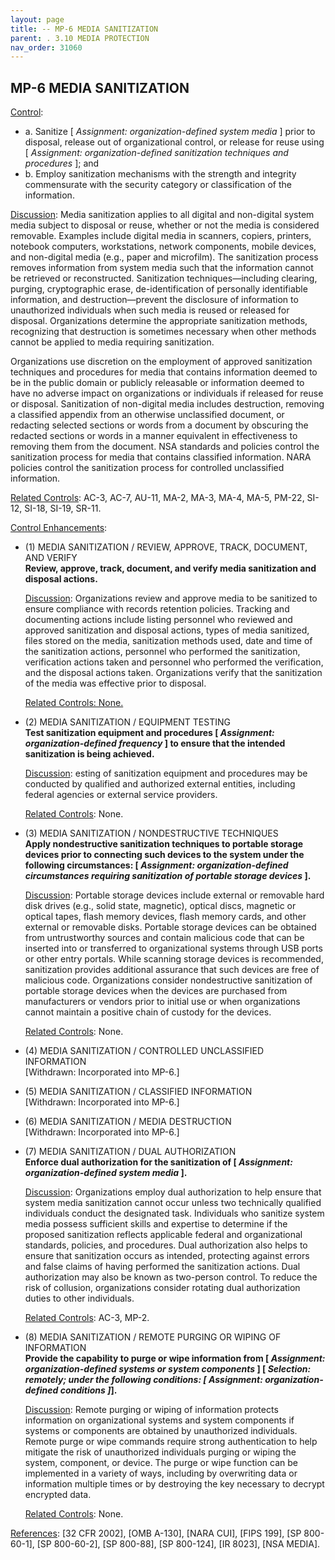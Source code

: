 ```yaml
---
layout: page
title: -- MP-6 MEDIA SANITIZATION 
parent: . 3.10 MEDIA PROTECTION 
nav_order: 31060 
---
```


## MP-6 MEDIA SANITIZATION

<ins>Control</ins>:
* a. Sanitize [ _Assignment: organization-defined system media_ ] prior to disposal, release out of organizational control, or release for reuse using [ _Assignment: organization-defined sanitization techniques and procedures_ ]; and
* b. Employ sanitization mechanisms with the strength and integrity commensurate with the security category or classification of the information.

<ins>Discussion</ins>: Media sanitization applies to all digital and non-digital system media subject to disposal or reuse, whether or not the media is considered removable. Examples include digital media in scanners, copiers, printers, notebook computers, workstations, network components, mobile devices, and non-digital media (e.g., paper and microfilm). The sanitization process removes information from system media such that the information cannot be retrieved or reconstructed. Sanitization techniques—including clearing, purging, cryptographic erase, de-identification of personally identifiable information, and destruction—prevent the disclosure of information to unauthorized individuals when such media is reused or released for disposal. Organizations determine the appropriate sanitization methods, recognizing that destruction is sometimes necessary when other methods cannot be applied to media requiring sanitization. 

Organizations use discretion on the employment of approved sanitization techniques and procedures for media that contains information deemed to be in the public domain or publicly releasable or information deemed to have no adverse impact on organizations or individuals if released for reuse or disposal. Sanitization of non-digital media includes destruction, removing a classified appendix from an otherwise unclassified document, or redacting selected sections or words from a document by obscuring the redacted sections or words in a manner equivalent in effectiveness to removing them from the document. NSA standards and policies control the sanitization process for media that contains classified information. NARA policies control the sanitization process for controlled unclassified information.

<ins>Related Controls</ins>: AC-3, AC-7, AU-11, MA-2, MA-3, MA-4, MA-5, PM-22, SI-12, SI-18, SI-19, SR-11.

<ins>Control Enhancements</ins>:

* (1) MEDIA SANITIZATION / REVIEW, APPROVE, TRACK, DOCUMENT, AND VERIFY<br>
**Review, approve, track, document, and verify media sanitization and disposal actions.**

    <ins>Discussion</ins>: Organizations review and approve media to be sanitized to ensure compliance with records retention policies. Tracking and documenting actions include listing personnel who reviewed and approved sanitization and disposal actions, types of media sanitized, files stored on the media, sanitization methods used, date and time of the sanitization actions, personnel who performed the sanitization, verification actions taken and personnel who performed the verification, and the disposal actions taken. Organizations verify that the sanitization of the media was effective prior to disposal.

    <ins>Related Controls: None.

* (2) MEDIA SANITIZATION / EQUIPMENT TESTING<br>
**Test sanitization equipment and procedures [ _Assignment: organization-defined frequency_ ] to ensure that the intended sanitization is being achieved.**

    <ins>Discussion</ins>: esting of sanitization equipment and procedures may be conducted by qualified and authorized external entities, including federal agencies or external service providers.

    <ins>Related Controls</ins>: None.

* (3) MEDIA SANITIZATION / NONDESTRUCTIVE TECHNIQUES<br>
**Apply nondestructive sanitization techniques to portable storage devices prior to connecting such devices to the system under the following circumstances: [ _Assignment: organization-defined circumstances requiring sanitization of portable storage devices_ ].**

    <ins>Discussion</ins>: Portable storage devices include external or removable hard disk drives (e.g., solid state, magnetic), optical discs, magnetic or optical tapes, flash memory devices, flash memory cards, and other external or removable disks. Portable storage devices can be obtained from untrustworthy sources and contain malicious code that can be inserted into or transferred to organizational systems through USB ports or other entry portals. While scanning storage devices is recommended, sanitization provides additional assurance that such devices are free of malicious code. Organizations consider nondestructive sanitization of portable storage devices when the devices are purchased from manufacturers or vendors prior to initial use or when organizations cannot maintain a positive chain of custody for the devices.

    <ins>Related Controls</ins>: None.

* (4) MEDIA SANITIZATION / CONTROLLED UNCLASSIFIED INFORMATION<br>
[Withdrawn: Incorporated into MP-6.]

* (5) MEDIA SANITIZATION / CLASSIFIED INFORMATION<br>
[Withdrawn: Incorporated into MP-6.]

* (6) MEDIA SANITIZATION / MEDIA DESTRUCTION<br>
[Withdrawn: Incorporated into MP-6.]

* (7) MEDIA SANITIZATION / DUAL AUTHORIZATION<br>
**Enforce dual authorization for the sanitization of [ _Assignment: organization-defined system media_ ].**

    <ins>Discussion</ins>: Organizations employ dual authorization to help ensure that system media sanitization cannot occur unless two technically qualified individuals conduct the designated task. Individuals who sanitize system media possess sufficient skills and expertise to determine if the proposed sanitization reflects applicable federal and organizational standards, policies, and procedures. Dual authorization also helps to ensure that sanitization occurs as intended, protecting against errors and false claims of having performed the sanitization actions. Dual authorization may also be known as two-person control. To reduce the risk of collusion, organizations consider rotating dual authorization duties to other individuals.

    <ins>Related Controls</ins>: AC-3, MP-2.

* (8) MEDIA SANITIZATION / REMOTE PURGING OR WIPING OF INFORMATION<br>
**Provide the capability to purge or wipe information from [ _Assignment: organization-defined systems or system components_ ] [ _Selection: remotely; under the following conditions: [ Assignment: organization-defined conditions ]_].**

    <ins>Discussion</ins>: Remote purging or wiping of information protects information on organizational systems and system components if systems or components are obtained by unauthorized individuals. Remote purge or wipe commands require strong authentication to help mitigate the risk of unauthorized individuals purging or wiping the system, component, or device. The purge or wipe function can be implemented in a variety of ways, including by overwriting data or information multiple times or by destroying the key necessary to decrypt encrypted data.

    <ins>Related Controls</ins>: None.

<ins>References</ins>: [32 CFR 2002], [OMB A-130], [NARA CUI], [FIPS 199], [SP 800-60-1], [SP 800-60-2], [SP 800-88], [SP 800-124], [IR 8023], [NSA MEDIA].
